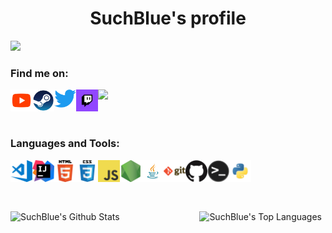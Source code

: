 <p>
  <h1 align="center"><b>SuchBlue's profile</b></h1>
</p>

![](https://komarev.com/ghpvc/?username=SuchBlue&style=for-the-badge)

### Find me on: 

![](https://dcbadge.vercel.app/api/shield/484635967693520898?theme=default-inverted)
<a href="https://www.youtube.com/channel/UCJUVxZSs-ZCjhYBrTQ9shFQ"><img align="left" alt="YouTube" width="35px" src="https://raw.githubusercontent.com/SuchBlue/SuchBlue/main/images/youtube.png" /></a>
<a href="https://steamcommunity.com/id/suchblue/"><img align="left" alt="Steam" width="35px" src="https://raw.githubusercontent.com/SuchBlue/SuchBlue/main/images/steam.png" /></a>
<a href="https://twitter.com/SuchBlue_"><img align="left" alt="Twitter" width="35px" src="https://raw.githubusercontent.com/SuchBlue/SuchBlue/main/images/twitter.png" /></a>
<a href="https://twitch.tv/SuchBlue_"><img align="left" alt="Twitch" width="35px" src="https://raw.githubusercontent.com/SuchBlue/SuchBlue/main/images/twitch.png" /></a>
<br>
<br>
<br>

### Languages and Tools: 

![]()<img align="left" alt="Visual Studio Code" width="35px" src="https://raw.githubusercontent.com/SuchBlue/SuchBlue/main/images/visual-studio-code.png" />
<img align="left" alt="IntelliJ IDEA" width="35px" src="https://raw.githubusercontent.com/SuchBlue/SuchBlue/main/images/intellij-idea.png" />
<img align="left" alt="HTML5" width="35px" src="https://raw.githubusercontent.com/SuchBlue/SuchBlue/main/images/html.png" />
<img align="left" alt="CSS3" width="35px" src="https://raw.githubusercontent.com/SuchBlue/SuchBlue/main/images/css.png" />
<img align="left" alt="JavaScript" width="35px" src="https://raw.githubusercontent.com/SuchBlue/SuchBlue/main/images/javascript.png" />
<img align="left" alt="Node.js" width="35px" src="https://raw.githubusercontent.com/SuchBlue/SuchBlue/main/images/nodejs.png" />
<img align="left" alt="Java" width="35px" src="https://raw.githubusercontent.com/SuchBlue/SuchBlue/main/images/java.png" />
<img align="left" alt="Git" width="35px" src="https://raw.githubusercontent.com/SuchBlue/SuchBlue/main/images/git.png" />
<img align="left" alt="GitHub" width="35px" src="https://raw.githubusercontent.com/SuchBlue/SuchBlue/main/images/github.png" />
<img align="left" alt="Shell" width="35px" src="https://raw.githubusercontent.com/SuchBlue/SuchBlue/main/images/terminal.png" />
<img align="left" alt="Python" width="35px" src="https://raw.githubusercontent.com/SuchBlue/SuchBlue/main/images/python.png" />
<br>
<br>
<br>
<br>


  <img align="left" src="https://github-readme-stats.sumanth-talluri.vercel.app/api?username=SuchBlue&show_icons=true&title_color=fff&icon_color=efefef&text_color=efefef&bg_color=24292e" alt="SuchBlue's Github Stats" width="60%">
  
<img src="https://github-readme-stats.vercel.app/api/top-langs/?username=SuchBlue&show_icons=true&title_color=fff&icon_color=efefef&text_color=efefef&bg_color=24292e" width="37%" alt="SuchBlue's Top Languages">


<br>

<br>
